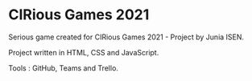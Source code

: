 # CIRious Games 2021
Serious game created for CIRious Games 2021 - Project by Junia ISEN.

Project written in HTML, CSS and JavaScript.

Tools : GitHub, Teams and Trello.
